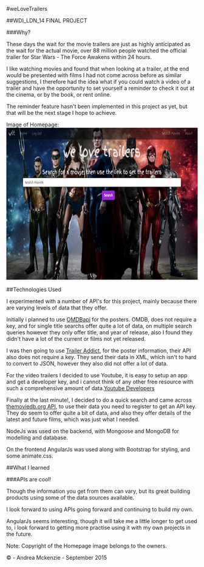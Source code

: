#weLoveTrailers

##WDI_LDN_14 FINAL PROJECT

###Why?

These days the wait for the movie trailers are just as highly anticipated as the wait for the actual movie, over 88 million people watched the official trailer for Star Wars - The Force Awakens within 24 hours. 

I like watching movies and found that when looking at a trailer, at the end would be presented with films I had not come across before as similar suggestions, I therefore had the idea what if you could watch a video of a trailer and have the opportunity to set yourself a reminder to check it out at the cinema, or by the book, or rent online.

The reminder feature hasn't been implemented in this project as yet, but that will be the next stage I hope to achieve.

Image of Homepage: 
<img src="We_Love_Trailers.jpg" width="600" height="400" alt="wlt Homepage">

##Technologies Used

I experimented with a number of API's for this project, mainly because there are varying levels of data that they offer.

Initially i planned to use [OMDBapi](http://www.omdbapi.com/) for the posters.  OMDB, does not require a key, and for single title searchs offer quite a lot of data, on multiple search queries however they only offer title, and year of release, also I found they didn't have a lot of the current or films not yet released.

I was then going to use [Trailer Addict](http://www.traileraddict.com/trailerapi), for the poster information, their API also does not require a key. They send their data in XML, which isn't to hard to convert to JSON, however they also did not offer a lot of data.

For the video trailers I decided to use Youtube, it is easy to setup an app and get a developer key, and i cannot think of any other free resource with such a comprehensive amount of data.[Youtube Developers](https://developers.google.com/youtube/v3/)

Finally at the last minute!, I decided to do a quick search and came across [themoviedb.org API](https://www.themoviedb.org/documentation/api), to use their data you need to register to get an API key. They do seem to offer quite a bit of data, and also they offer details of the latest and future films, which was just what I needed. 

NodeJs was used on the backend, with Mongoose and MongoDB for modelling and database.

On the frontend AngularJs was used along with Bootstrap for styling, and some animate.css.

##What I learned

###APIs are cool!

Though the information you get from them can vary, but its great building products using some of the data sources available.

I look forward to using APIs going forward and continuing to build my own.

AngularJs seems interesting, though it will take me a little longer to get used to, i look forward to getting more practise using it with my own projects in the future.

Note: Copyright of the Homepage image belongs to the owners.

&copy; - Andrea Mckenzie - September 2015